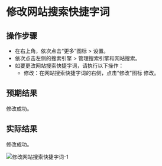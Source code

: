 # 修改网站搜索快捷字词

## 操作步骤

- 在右上角，依次点击“更多”图标 > 设置。
- 依次点击左侧的搜索引擎 > 管理搜索引擎和网站搜索。
- 如要更改网站搜索快捷字词，请执行以下操作：
  - 修改：在网站搜索快捷字词的右侧，点击“修改”图标 修改。

## 预期结果

修改成功。

## 实际结果

修改成功。

![修改网站搜索快捷字词-1](../img/修改网站搜索快捷字词-1.png)
